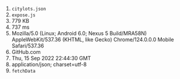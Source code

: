 1. `citylots.json`
2. `expose.js`
3. 779 KB
4. 737 ms
5. Mozilla/5.0 (Linux; Android 6.0; Nexus 5 Build/MRA58N) AppleWebKit/537.36 (KHTML, like Gecko) Chrome/124.0.0.0 Mobile Safari/537.36
6. GitHub.com
7. Thu, 15 Sep 2022 22:44:30 GMT
8. application/json; charset=utf-8
9. `fetchData`
